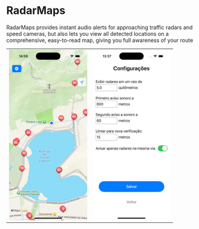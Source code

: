 # RadarMaps

RadarMaps provides instant audio alerts for approaching traffic radars and speed cameras, but also lets you view all detected locations on a comprehensive, easy-to-read map, giving you full awareness of your route

<table>
  <td>
    <img src="images/mapview.png" height="450"></img>
  </td>
  <td>
    <img src="images/optionsview.png" height="450"></img>
  </td>
</table>
